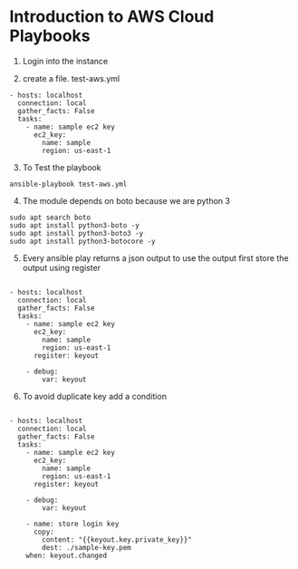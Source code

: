 # Introduction to AWS Cloud Playbooks

1. Login into the instance

2. create a file. test-aws.yml

```
- hosts: localhost
  connection: local
  gather_facts: False
  tasks:
    - name: sample ec2 key
      ec2_key:
        name: sample
        region: us-east-1
```

3. To Test the playbook

```
ansible-playbook test-aws.yml
```

4. The module depends on boto because we are python 3

```
sudo apt search boto
sudo apt install python3-boto -y
sudo apt install python3-boto3 -y
sudo apt install python3-botocore -y

```

5. Every ansible play returns a json output to use the output first store the output using register

```

- hosts: localhost
  connection: local
  gather_facts: False
  tasks:
    - name: sample ec2 key
      ec2_key:
        name: sample
        region: us-east-1
      register: keyout

    - debug:
        var: keyout
```

6. To avoid duplicate key add a condition

```

- hosts: localhost
  connection: local
  gather_facts: False
  tasks:
    - name: sample ec2 key
      ec2_key:
        name: sample
        region: us-east-1
      register: keyout

    - debug:
        var: keyout

    - name: store login key
      copy:
        content: "{{keyout.key.private_key}}"
        dest: ./sample-key.pem
    when: keyout.changed
```
